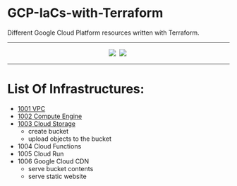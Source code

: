 # GCP-IaCs-with-Terraform
 Different Google Cloud Platform resources written with Terraform.

-----------

<div align="center">

![](https://img.shields.io/badge/Terraform-Version%201.3.3-white?style=plastic&logo=terraform)&nbsp; 
![](https://img.shields.io/badge/Python-Version%203.10-yellow?style=plastic&logo=python)&nbsp;
<!-- ![](https://img.shields.io/badge/Packer-Version%20%3E=%200.0.2-blue?style=plastic&logo=packer)&nbsp; -->

</div>

----------

# List Of Infrastructures:
- [1001 VPC](./1001%20VPC/)
- [1002 Compute Engine](./1002%20Compute%20Engine/)
- [1003 Cloud Storage](./1003%20Cloud%20Storage/)
    - create bucket
    - upload objects to the bucket
- 1004 Cloud Functions
- 1005 Cloud Run
- 1006 Google Cloud CDN
    - serve bucket contents 
    - serve static website